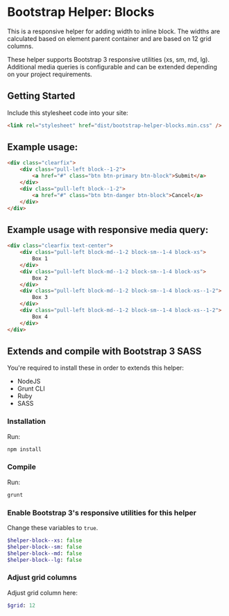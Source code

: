 # Bootstrap Helper: Blocks

This is a responsive helper for adding width to inline block. The widths are calculated based on element parent container and are based on 12 grid columns.

These helper supports Bootstrap 3 responsive utilities (xs, sm, md, lg). Additional media queries is configurable and can be extended depending on your project requirements.

## Getting Started

Include this stylesheet code into your site:

```html
<link rel="stylesheet" href="dist/bootstrap-helper-blocks.min.css" />
```

## Example usage:

```html
<div class="clearfix">
    <div class="pull-left block--1-2">
        <a href="#" class="btn btn-primary btn-block">Submit</a>
    </div>
    <div class="pull-left block--1-2">
        <a href="#" class="btn btn-danger btn-block">Cancel</a>
    </div>
</div>
```

## Example usage with responsive media query:

```html
<div class="clearfix text-center">
    <div class="pull-left block-md--1-2 block-sm--1-4 block-xs">
        Box 1
    </div>
    <div class="pull-left block-md--1-2 block-sm--1-4 block-xs">
        Box 2
    </div>
    <div class="pull-left block-md--1-2 block-sm--1-4 block-xs--1-2">
        Box 3
    </div>
    <div class="pull-left block-md--1-2 block-sm--1-4 block-xs--1-2">
        Box 4
    </div>
</div>
```

## Extends and compile with Bootstrap 3 SASS

You're required to install these in order to extends this helper:

- NodeJS
- Grunt CLI
- Ruby
- SASS

### Installation

Run:

```sh
npm install
```

### Compile

Run:

```sh
grunt
```

### Enable Bootstrap 3's responsive utilities for this helper

Change these variables to `true`.

```sass
$helper-block--xs: false
$helper-block--sm: false
$helper-block--md: false
$helper-block--lg: false
```

### Adjust grid columns

Adjust grid column here:

```sass
$grid: 12
```